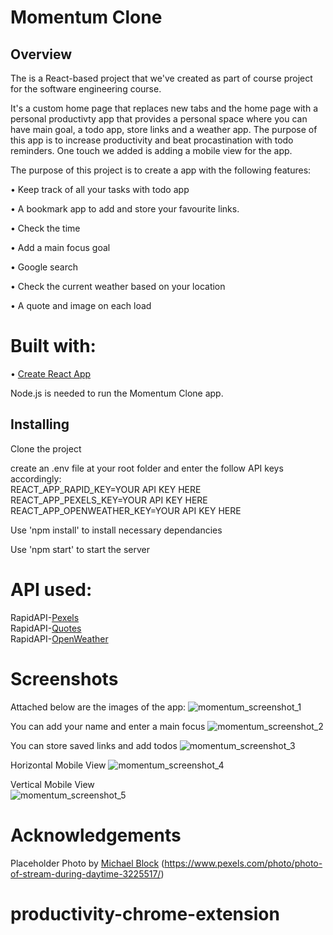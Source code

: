 # Momentum Clone

## Overview

The is a React-based project that we've created as part of course project for the software engineering course.

It's a custom home page that replaces new tabs and the home page with a personal productivty app that provides a personal space where you can have main goal, a todo app, store links and a weather app. The purpose of this app is to increase productivity and beat procastination with todo reminders. One touch we added is adding a mobile view for the app.

The purpose of this project is to create a app with the following features:

• Keep track of all your tasks with todo app

• A bookmark app to add and store your favourite links.

• Check the time

• Add a main focus goal

• Google search

• Check the current weather based on your location

• A quote and image on each load

# Built with:
• [Create React App](https://github.com/facebook/create-react-app)

Node.js is needed to run the Momentum Clone app.

## Installing
Clone the project  

create an .env file at your root folder and enter the follow API keys accordingly:  
REACT_APP_RAPID_KEY=YOUR API KEY HERE  
REACT_APP_PEXELS_KEY=YOUR API KEY HERE  
REACT_APP_OPENWEATHER_KEY=YOUR API KEY HERE  
  
Use 'npm install' to install necessary dependancies  
  
Use 'npm start' to start the server  

# API used:
RapidAPI-[Pexels](https://rapidapi.com/community/api/open-weather-map)  
RapidAPI-[Quotes](https://rapidapi.com/martin.svoboda/api/quotes15)  
RapidAPI-[OpenWeather](https://rapidapi.com/pexels-pexels-default/api/Pexels)  

# Screenshots

Attached below are the images of the app:
![momentum_screenshot_1](https://user-images.githubusercontent.com/53485796/119124017-c7686100-ba62-11eb-9902-753db62e345c.png)

You can add your name and enter a main focus 
![momentum_screenshot_2](https://user-images.githubusercontent.com/53485796/119124247-0991a280-ba63-11eb-9c92-a01cb9535e9a.png)

You can store saved links and add todos
![momentum_screenshot_3](https://user-images.githubusercontent.com/53485796/119124254-0b5b6600-ba63-11eb-82ce-a002ad68cbce.png)

Horizontal Mobile View
![momentum_screenshot_4](https://user-images.githubusercontent.com/53485796/119126811-1c59a680-ba66-11eb-9e77-82ded4531f05.png)

Vertical Mobile View  
![momentum_screenshot_5](https://user-images.githubusercontent.com/53485796/119126815-1d8ad380-ba66-11eb-8fce-c9c0e476424f.png)

# Acknowledgements
Placeholder Photo by [Michael Block](https://www.pexels.com/@michael-block-1691617) (https://www.pexels.com/photo/photo-of-stream-during-daytime-3225517/)

# productivity-chrome-extension
